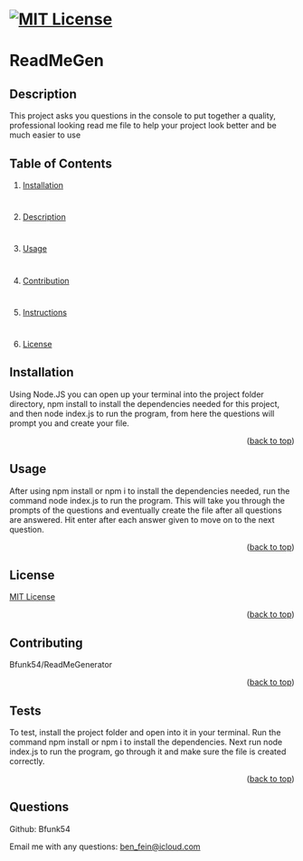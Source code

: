# [![MIT License](https://img.shields.io/badge/License-MIT-yellow)](https://opensource.org/licenses/MIT)

# ReadMeGen

## Description
This project asks you questions in the console to put together a quality, professional looking read me file to help your project look better and be much easier to use

## Table of Contents
1. [Installation](#installation)
#
2. [Description](#description)
#
3. [Usage](#usage)
#
4. [Contribution](#contribution)
#
5. [Instructions](#instructions)
#
6. [License](#license)

## Installation
Using Node.JS you can open up your terminal into the project folder directory, npm install to install the dependencies needed for this project, and then node index.js to run the program, from here the questions will prompt you and create your file.
<p align="right">(<a href="#readme-top">back to top</a>)</p>

## Usage
After using npm install or npm i to install the dependencies needed, run the command node index.js to run the program. This will take you through the prompts of the questions and eventually create the file after all questions are answered. Hit enter after each answer given to move on to the next question.
<p align="right">(<a href="#readme-top">back to top</a>)</p>

## License
[MIT License](https://opensource.org/licenses/MIT)
<p align="right">(<a href="#readme-top">back to top</a>)</p>

## Contributing
Bfunk54/ReadMeGenerator
<p align="right">(<a href="#readme-top">back to top</a>)</p>

## Tests
To test, install the project folder and open into it in your terminal. Run the command npm install or npm i to install the dependencies. Next run node index.js to run the program, go through it and make sure the file is created correctly.
<p align="right">(<a href="#readme-top">back to top</a>)</p>

## Questions
Github: Bfunk54

Email me with any questions: ben_fein@icloud.com
